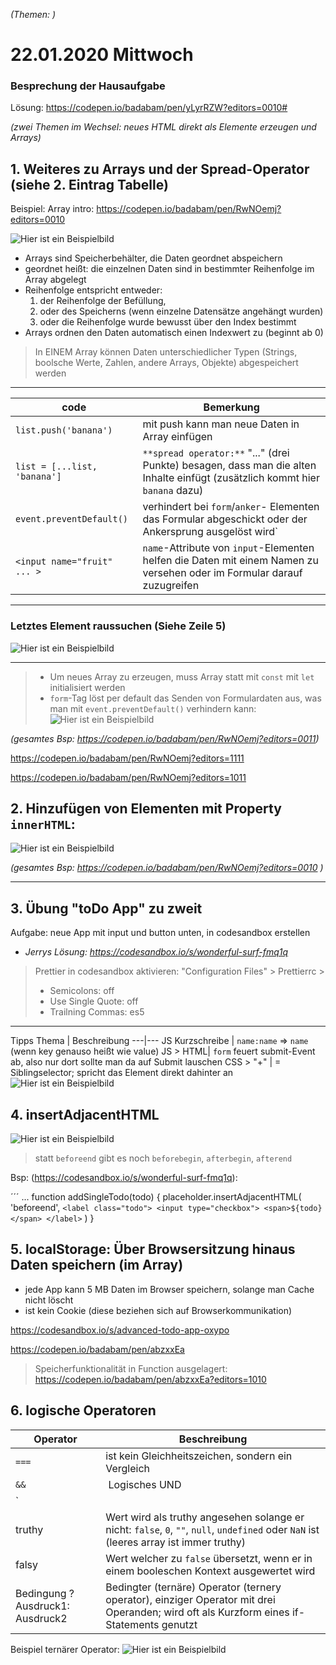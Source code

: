 
_(Themen: )_

# 22.01.2020 Mittwoch
### Besprechung der Hausaufgabe
Lösung: https://codepen.io/badabam/pen/yLyrRZW?editors=0010#

*(zwei Themen im Wechsel: neues HTML direkt als Elemente erzeugen und Arrays)*


## 1. Weiteres zu Arrays und der Spread-Operator (siehe 2. Eintrag Tabelle)

Beispiel: 
Array intro: https://codepen.io/badabam/pen/RwNOemj?editors=0010

![Hier ist ein Beispielbild](2020-01-28tue_img/array10No.gif)
- Arrays sind Speicherbehälter, die Daten geordnet abspeichern
- geordnet heißt: die einzelnen Daten sind in bestimmter Reihenfolge im Array abgelegt
- Reihenfolge entspricht entweder: 
  1. der Reihenfolge der Befüllung, 
  1. oder des Speicherns (wenn einzelne Datensätze angehängt wurden) 
  1. oder die Reihenfolge wurde bewusst über den Index bestimmt
- Arrays ordnen den Daten automatisch einen Indexwert zu (beginnt ab 0)

>In EINEM Array können Daten unterschiedlicher Typen (Strings, boolsche Werte, Zahlen, andere Arrays, Objekte) abgespeichert werden

---- 

code | Bemerkung
--- | ---
`list.push('banana')` | mit push kann man neue Daten in Array einfügen
`list = [...list, 'banana']` | `**spread operator:**`  "..." (drei Punkte) besagen, dass man die alten Inhalte einfügt (zusätzlich kommt hier `banana` dazu)
`event.preventDefault()` | verhindert bei `form`/`anker`- Elementen das Formular abgeschickt oder der Ankersprung ausgelöst wird`
 `<input name="fruit" ... >` | `name`-Attribute von `input`-Elementen helfen die Daten mit einem Namen zu versehen oder im Formular darauf zuzugreifen

----

### Letztes Element raussuchen (Siehe Zeile 5)

![Hier ist ein Beispielbild](2020-01-28tue_img/screenshot_ArrayBsp1.png)

----

> - Um neues Array zu erzeugen, muss Array statt mit `const` mit `let` initialisiert werden
> - `form`-Tag löst per default das Senden von Formulardaten aus, was man  mit `event.preventDefault()` verhindern kann: 
![Hier ist ein Beispielbild](2020-01-28tue_img/screenshot_ArrayBsp2.png)

*(gesamtes Bsp: https://codepen.io/badabam/pen/RwNOemj?editors=0011)*


https://codepen.io/badabam/pen/RwNOemj?editors=1111

https://codepen.io/badabam/pen/RwNOemj?editors=1011

## 2. Hinzufügen von Elementen mit Property `innerHTML`: 

![Hier ist ein Beispielbild](2020-01-28tue_img/screenshot_ArrayBsp3.png)

*(gesamtes Bsp: https://codepen.io/badabam/pen/RwNOemj?editors=0010 )*

----
## 3. Übung "toDo App" zu zweit

Aufgabe: neue App mit input und button unten, in codesandbox erstellen
- *Jerrys Lösung: https://codesandbox.io/s/wonderful-surf-fmq1q*

> Prettier in codesandbox aktivieren: "Configuration Files" > Prettierrc > 
> - Semicolons: off
> - Use Single Quote: off
> - Trailning Commas: es5



----

Tipps
Thema | Beschreibung
---|---
JS Kurzschreibe   | `name:name` => `name` (wenn key genauso heißt wie value)
JS > HTML| `form` feuert submit-Event ab, also nur dort sollte man da auf Submit lauschen
 CSS > "+" | = Siblingselector; spricht das Element direkt dahinter an ![Hier ist ein Beispielbild](2020-01-28tue_img/screenshot_ArrayBsp5.png)
 
 ## 4. insertAdjacentHTML
 ![Hier ist ein Beispielbild](2020-01-28tue_img/screenshot_ArrayBsp4.png)

> statt `beforeend` gibt es noch `beforebegin`, `afterbegin`, `afterend`

Bsp: (https://codesandbox.io/s/wonderful-surf-fmq1q): 

´´´
...
function addSingleTodo(todo) {
  placeholder.insertAdjacentHTML(
    'beforeend',
    `
  <label class="todo">
    <input type="checkbox"> <span>${todo}</span>
  </label>
`
  )
}

## 5. localStorage: Über Browsersitzung hinaus Daten speichern (im Array) 

- jede App kann 5 MB Daten im Browser speichern, solange man Cache nicht löscht
- ist kein Cookie (diese beziehen sich auf Browserkommunikation)

https://codesandbox.io/s/advanced-todo-app-oxypo

https://codepen.io/badabam/pen/abzxxEa

> Speicherfunktionalität in Function ausgelagert: 
https://codepen.io/badabam/pen/abzxxEa?editors=1010

## 6. logische Operatoren

Operator | Beschreibung
---|---
`===` | ist kein Gleichheitszeichen, sondern ein Vergleich 
`&&` | Logisches UND
`||` | Logisches ODER
truthy | Wert wird als truthy angesehen solange er nicht: `false`, `0`, `""`, `null`, `undefined` oder `NaN` ist (leeres array ist immer truthy)
falsy | Wert welcher zu `false` übersetzt, wenn er in einem booleschen Kontext ausgewertet wird
Bedingung ? Ausdruck1: Ausdruck2 |  Bedingter (ternäre) Operator (ternery operator), einziger Operator mit drei Operanden; wird oft als Kurzform eines if-Statements genutzt 
Beispiel ternärer Operator: 
 ![Hier ist ein Beispielbild](2020-01-28tue_img/screenshot_ArrayBsp6.png)
 




